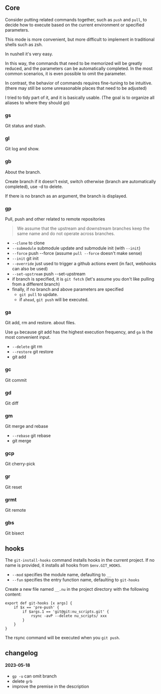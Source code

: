 ## Core
Consider putting related commands together, such as `push` and `pull`,
to decide how to execute based on the current environment or specified parameters.

This mode is more convenient,
but more difficult to implement in traditional shells such as zsh.

In nushell it's very easy.

In this way, the commands that need to be memorized will be greatly reduced,
and the parameters can be automatically completed.
In the most common scenarios, it is even possible to omit the parameter.

In contrast, the behavior of commands requires fine-tuning to be intuitive.
(there may still be some unreasonable places that need to be adjusted)

I tried to tidy part of it, and it is basically usable.
(The goal is to organize all aliases to where they should go)

### gs
Git status and stash.

### gl
Git log and show.

### gb
About the branch.

Create branch if it doesn't exist,
switch otherwise (branch are automatically completed),
use -d to delete.

If there is no branch as an argument, the branch is displayed.

### gp
Pull, push and other related to remote repositories

> We assume that the upstream and downstream branches keep the same name and do not operate across branches.

- `--clone` to clone
- `--submodule` submodule update and submodule init (with `--init`)
- `--force` push --force (assume `pull --force` doesn't make sense)
- `--init` git init
- `--override` just used to trigger a github actions event (in fact, webhooks can also be used)
- `--set-upstream` push --set-upstream
- if branch is specified, it is `git fetch` (let's assume you don't like pulling from a different branch)
- finally, if no branch and above parameters are specified
    - `git pull` to update.
    - if `ahead`, `git push` will be executed.

### ga
Git add, rm and restore. about files.

Use `ga` because git add has the highest execution frequency,
and `ga` is the most convenient input.

- `--delete` git rm
- `--restore` git restore
- git add

### gc
Git commit

### gd
Git diff

### gm
Git merge and rebase

- `--rebase` git rebase
- git merge

### gcp
Git cherry-pick

### gr
Git reset

### grmt
Git remote

### gbs
Git bisect

## hooks
The `git-install-hooks` command installs hooks in the current project.
If no name is provided, it installs all hooks from `$env.GIT_HOOKS`.

- `--mod` specifies the module name, defaulting to `__`
- `--fun` specifies the entry function name, defaulting to `git-hooks`

Create a new file named `__.nu` in the project directory with the following content:

```nu
export def git-hooks [x args] {
    if $x == 'pre-push' {
        if $args.1 == 'git@git:nu_scripts.git' {
            rsync -avP --delete nu_scripts/ xxx
        }
    }
}
```
The rsync command will be executed when you `git push`.

## changelog

#### 2023-05-18
- `gp -u` can omit branch
- delete `grb`
- improve the premise in the description

